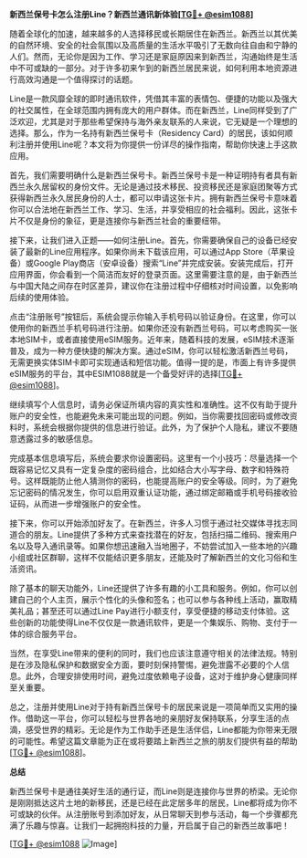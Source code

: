 **新西兰保号卡怎么注册Line？新西兰通讯新体验[[TG💪+ @esim1088](https://t.me/s/esim1088)]**

随着全球化的加速，越来越多的人选择移民或长期居住在新西兰。新西兰以其优美的自然环境、安全的社会氛围以及高质量的生活水平吸引了无数向往自由和宁静的人们。然而，无论你是因为工作、学习还是家庭原因来到新西兰，沟通始终是生活中不可或缺的一部分。对于许多初来乍到的新西兰居民来说，如何利用本地资源进行高效沟通是一个值得探讨的话题。

Line是一款风靡全球的即时通讯软件，凭借其丰富的表情包、便捷的功能以及强大的社交属性，在全球范围内拥有庞大的用户群体。而在新西兰，Line同样受到了广泛欢迎，尤其是对于那些希望保持与海外亲友联系的人来说，它无疑是一个理想的选择。那么，作为一名持有新西兰保号卡（Residency Card）的居民，该如何顺利注册并使用Line呢？本文将为你提供一份详尽的操作指南，帮助你快速上手这款应用。

首先，我们需要明确什么是新西兰保号卡。新西兰保号卡是一种证明持有者具有新西兰永久居留权的身份文件。无论是通过技术移民、投资移民还是家庭团聚等方式获得新西兰永久居民身份的人士，都可以申请这张卡片。拥有新西兰保号卡意味着你可以合法地在新西兰工作、学习、生活，并享受相应的社会福利。因此，这张卡片不仅是身份的象征，更是连接你与新西兰社会的重要纽带。

接下来，让我们进入正题——如何注册Line。首先，你需要确保自己的设备已经安装了最新的Line应用程序。如果你尚未下载该应用，可以通过App Store（苹果设备）或Google Play商店（安卓设备）搜索“Line”并完成安装。安装完成后，打开应用界面，你会看到一个简洁而友好的登录页面。这里需要注意的是，由于新西兰与中国大陆之间存在时区差异，建议你在注册过程中仔细核对时间设置，以免影响后续的使用体验。

点击“注册账号”按钮后，系统会提示你输入手机号码以验证身份。在这里，你可以使用你的新西兰手机号码进行注册。如果你还没有新西兰号码，可以考虑购买一张本地SIM卡，或者直接使用eSIM服务。近年来，随着科技的发展，eSIM技术逐渐普及，成为一种方便快捷的解决方案。通过eSIM，你可以轻松激活新西兰号码，无需更换实体SIM卡即可实现通话和短信功能。值得一提的是，市面上有许多提供eSIM服务的平台，其中ESIM1088就是一个备受好评的选择[[TG💪+ @esim1088](https://t.me/s/esim1088)]。

继续填写个人信息时，请务必保证所填内容的真实性和准确性。这不仅有助于提升账户的安全性，也能避免未来可能出现的问题。例如，当你需要找回密码或修改资料时，系统会根据你提供的信息进行验证。此外，为了保护个人隐私，建议不要随意透露过多的敏感信息。

完成基本信息填写后，系统会要求你设置密码。这里有一个小技巧：尽量选择一个既容易记忆又具有一定复杂度的密码组合，比如结合大小写字母、数字和特殊符号。这样既能防止他人猜测你的密码，也能提高账户的安全等级。同时，为了避免忘记密码的情况发生，你可以启用双重认证功能，通过绑定邮箱或手机号码接收验证码，从而进一步增强账户的安全性。

接下来，你可以开始添加好友了。在新西兰，许多人习惯于通过社交媒体寻找志同道合的朋友。Line提供了多种方式来查找潜在的好友，包括扫描二维码、搜索用户名以及导入通讯录等。如果你想迅速融入当地圈子，不妨尝试加入一些本地的兴趣小组或社区群聊，这样不仅能结识更多朋友，还能及时了解新西兰的文化习俗和生活资讯。

除了基本的聊天功能外，Line还提供了许多有趣的小工具和服务。例如，你可以创建自己的个人主页，展示个性化的头像和签名；也可以参与各种线上活动，赢取精美礼品；甚至还可以通过Line Pay进行小额支付，享受便捷的移动支付体验。这些创新的功能使得Line不仅仅是一款通讯软件，更是一个集娱乐、购物、支付于一体的综合服务平台。

当然，在享受Line带来的便利的同时，我们也应该注意遵守相关的法律法规。特别是在涉及隐私保护和数据安全方面，要时刻保持警惕，避免泄露不必要的个人信息。此外，合理安排使用时间，避免过度依赖电子设备，这对于维护身心健康同样至关重要。

总之，注册并使用Line对于持有新西兰保号卡的居民来说是一项简单而又实用的操作。借助这一平台，你可以轻松与世界各地的亲朋好友保持联系，分享生活的点滴，感受世界的精彩。无论是作为工作助手还是生活伴侣，Line都能为你带来无限的可能性。希望这篇文章能为正在或将要踏上新西兰之旅的朋友们提供有益的帮助[[TG💪+ @esim1088](https://t.me/s/esim1088)]。

**总结**

新西兰保号卡是通往美好生活的通行证，而Line则是连接你与世界的桥梁。无论你是刚刚抵达这片土地的新移民，还是已经在此定居多年的居民，Line都将成为你不可或缺的伙伴。从注册账号到添加好友，从日常聊天到参与活动，每一个步骤都充满了乐趣与惊喜。让我们一起拥抱科技的力量，开启属于自己的新西兰故事吧！

[[TG💪+ @esim1088](https://t.me/s/esim1088) ![Image](https://i.postimg.cc/4NQfJmqS/Snipaste-2025-05-13-00-14-12.png)]